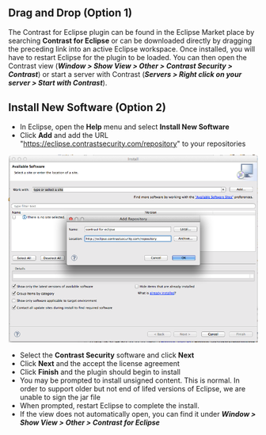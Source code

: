 <!--
title: "Downloading Contrast for Eclipse"
description: "Instructions for Downloading and Installing Contrast for Eclipse"
tags: "Eclipse Download Installation"
-->

## Drag and Drop (Option 1)

The Contrast for Eclipse plugin can be found in the Eclipse Market place by searching **Contrast for Eclipse** or can be downloaded directly by dragging the preceding link into an active Eclipse workspace.
Once installed, you will have to restart Eclipse for the plugin to be loaded. You can then open the Contrast view (***Window > Show View > Other > Contrast Security > Contrast***) or start a server with Contrast (***Servers > Right click on your server > Start with Contrast***).

## Install New Software (Option 2)
* In Eclipse, open the **Help** menu and select **Install New Software**
* Click **Add** and add the URL "https://eclipse.contrastsecurity.com/repository" to your repositories 

<a href="assets/images/KB6-a02.png" rel="lightbox" title="Add Repository"><img class="thumbnail" src="assets/images/KB6-a02.png"/></a>

* Select the **Contrast Security** software and click **Next**
* Click **Next** and the accept the license agreement
* Click **Finish** and the plugin should begin to install
 * You may be prompted to install unsigned content. This is normal. In order to support older but not end of lifed versions of Eclipse, we are unable to sign the jar file
* When prompted, restart Eclipse to complete the install.
* If the view does not automatically open, you can find it under ***Window > Show View > Other > Contrast for Eclipse***  
